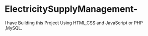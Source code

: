 # ElectricitySupplyManagement-
I have Building this Project Using HTML,CSS and JavaScript or PHP ,MySQL.
